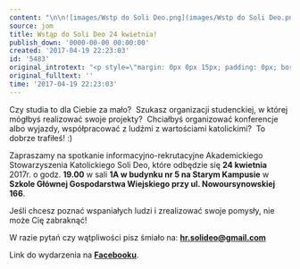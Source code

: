 ```yaml
---
content: "\n\n![images/Wstp do Soli Deo.png](images/Wstp do Soli Deo.png)\n\r\n\nCzy studia to dla Ciebie za mało?\_\nSzukasz organizacji studenckiej, w której mógłbyś realizować swoje projekty?\_\nChciałbyś organizować konferencje albo wyjazdy, współpracować z ludźmi z wartościami katolickimi?\_\nTo dobrze trafiłeś! :)\n\nZapraszamy na spotkanie informacyjno-rekrutacyjne Akademickiego Stowarzyszenia Katolickiego Soli Deo, które odbędzie się **24 kwietnia** 2017r. o godz. **19.00** w sali **1A w budynku nr 5 na Starym Kampusie** w **Szkole Głównej Gospodarstwa Wiejskiego przy ul. Nowoursynowskiej 166**.\n\nJeśli chcesz poznać wspaniałych ludzi i zrealizować swoje pomysły, nie może Cię zabraknąć!\n\nW razie pytań czy wątpliwości pisz śmiało na:\_**hr.solideo@gmail.com**\n\r\n\nLink do wydarzenia na\_**[Facebooku](https://www.facebook.com/events/255743644880977/)**.\n"
source: jom
title: Wstąp do Soli Deo 24 kwietnia!
publish_down: '0000-00-00 00:00:00'
created: '2017-04-19 22:23:03'
id: '5483'
original_introtext: "<p style=\"margin: 0px 0px 15px; padding: 0px; border: 0px; outline: 0px; font-size: 13px; background-image: initial; background-position: initial; background-size: initial; background-repeat: initial; background-attachment: initial; background-origin: initial; background-clip: initial; color: #302d2c; font-family: 'Open Sans', Helvetica, arial, serif; text-align: justify;\"><span class=\"_4n-j _3cht fsl\" style=\"margin: 0px; padding: 0px; border: 0px; outline: 0px; background: transparent;\" data-testid=\"event-permalink-details\"><img src=\"images/Wstp do Soli Deo.png\" border=\"0\" alt=\"\" /></span></p>\r\n<p style=\"margin: 0px 0px 15px; padding: 0px; border: 0px; outline: 0px; font-size: 13px; background-image: initial; background-position: initial; background-size: initial; background-repeat: initial; background-attachment: initial; background-origin: initial; background-clip: initial; color: #302d2c; font-family: 'Open Sans', Helvetica, arial, serif; text-align: justify;\"><span class=\"_4n-j _3cht fsl\" style=\"margin: 0px; padding: 0px; border: 0px; outline: 0px; background: transparent;\" data-testid=\"event-permalink-details\">Czy studia to dla Ciebie za mało?\_<br />Szukasz organizacji studenckiej, w której mógłbyś realizować swoje projekty?\_<br />Chciałbyś organizować konferencje albo wyjazdy, współpracować z ludźmi z wartościami katolickimi?\_<br />To dobrze trafiłeś! :)<br /><br /><span style=\"color: #4b4f56; font-family: 'San Francisco', -apple-system, system-ui, '.SFNSText-Regular', sans-serif; font-size: 14px; letter-spacing: -0.24px; text-align: start;\">Zapraszamy na spotkanie informacyjno-rekrutacyjne Akademickiego Stowarzyszenia Katolickiego Soli Deo, które odbędzie się <strong>24 kwietnia</strong> 2017r. o godz. <strong>19.00</strong> w sali <strong>1A w budynku nr 5 na Starym Kampusie</strong> w <strong>Szkole Głównej Gospodarstwa Wiejskiego przy ul. Nowoursynowskiej 166</strong>.</span><br /><br />Jeśli chcesz poznać wspaniałych ludzi i zrealizować swoje pomysły, nie może Cię zabraknąć!<br /><br />W razie pytań czy wątpliwości pisz śmiało na:\_<strong style=\"margin: 0px; padding: 0px; border: 0px; outline: 0px; background: transparent;\"><span id=\"cloak41594\" style=\"margin: 0px; padding: 0px; border: 0px; outline: 0px; background: transparent;\"><a href=\"mailto:hr.solideo@gmail.com\" style=\"margin: 0px; padding: 0px; border: 0px; outline: none; background: transparent; color: #31302f;\">hr.solideo@gmail.com</a></span></strong></span></p>\r\n<p style=\"margin: 0px 0px 15px; padding: 0px; border: 0px; outline: 0px; font-size: 13px; background-image: initial; background-position: initial; background-size: initial; background-repeat: initial; background-attachment: initial; background-origin: initial; background-clip: initial; color: #302d2c; font-family: 'Open Sans', Helvetica, arial, serif; text-align: justify;\"><span class=\"_4n-j _3cht fsl\" style=\"margin: 0px; padding: 0px; border: 0px; outline: 0px; background: transparent;\" data-testid=\"event-permalink-details\">Link do wydarzenia na\_<strong style=\"margin: 0px; padding: 0px; border: 0px; outline: 0px; background: transparent;\"><a href=\"https://www.facebook.com/events/255743644880977/\" target=\"_blank\" style=\"margin: 0px; padding: 0px; border: 0px; outline: none; background: transparent; color: #31302f;\">Facebooku</a></strong>.</span></p>"
original_fulltext: ''
time: '2017-04-19 22:23:03'
---
```

Czy studia to dla Ciebie za mało? 
Szukasz organizacji studenckiej, w której mógłbyś realizować swoje projekty? 
Chciałbyś organizować konferencje albo wyjazdy, współpracować z ludźmi z wartościami katolickimi? 
To dobrze trafiłeś! :)

Zapraszamy na spotkanie informacyjno-rekrutacyjne Akademickiego Stowarzyszenia Katolickiego Soli Deo, które odbędzie się **24 kwietnia** 2017r. o godz. **19.00** w sali **1A w budynku nr 5 na Starym Kampusie** w **Szkole Głównej Gospodarstwa Wiejskiego przy ul. Nowoursynowskiej 166**.

Jeśli chcesz poznać wspaniałych ludzi i zrealizować swoje pomysły, nie może Cię zabraknąć!

W razie pytań czy wątpliwości pisz śmiało na: **hr.solideo@gmail.com**


Link do wydarzenia na **[Facebooku](https://www.facebook.com/events/255743644880977/)**.


<!--{{json:{"created_date":"2017-04-19 22:23:03","publish_down":"0000-00-00 00:00:00","id":"5483"}}}-->